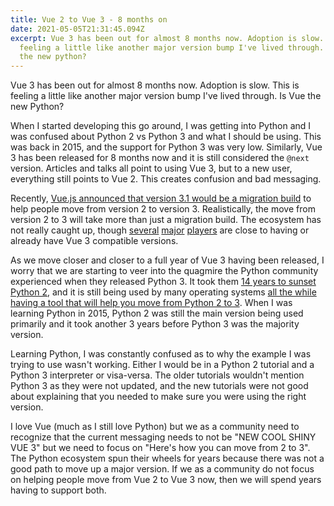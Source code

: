 ```yaml
---
title: Vue 2 to Vue 3 - 8 months on
date: 2021-05-05T21:31:45.094Z
excerpt: Vue 3 has been out for almost 8 months now. Adoption is slow. This is
  feeling a little like another major version bump I've lived through. Is Vue
  the new python?
---
```

Vue 3 has been out for almost 8 months now. Adoption is slow. This is feeling a little like another major version bump I've lived through. Is Vue the new Python?

When I started developing this go around, I was getting into Python and I was confused about Python 2 vs Python 3 and what I should be using. This was back in 2015, and the support for Python 3 was very low. Similarly, Vue 3 has been released for 8 months now and it is still considered the `@next` version. Articles and talks all point to using Vue 3, but to a new user, everything still points to Vue 2. This creates confusion and bad messaging.

Recently, [Vue.js announced that version 3.1 would be a migration build](https://twitter.com/vuejs/status/1388144585600274433) to help people move from version 2 to version 3. Realistically, the move from version 2 to 3 will take more than just a migration build. The ecosystem has not really caught up, though [several](https://twitter.com/Atinux/status/1365324549215186951) [major](https://twitter.com/vuetifyjs/status/1387437816813080581) [players](https://twitter.com/quasarframework/status/1389523264482029573) are close to having or already have Vue 3 compatible versions.

As we move closer and closer to a full year of Vue 3 having been released, I worry that we are starting to veer into the quagmire the Python community experienced when they released Python 3. It took them [14 years to sunset Python 2](https://www.python.org/doc/sunset-python-2/), and it is still being used by many operating systems [all the while having a tool that will help you move from Python 2 to 3](https://docs.python.org/3/library/2to3.html). When I was learning Python in 2015, Python 2 was still the main version being used primarily and it took another 3 years before Python 3 was the majority version.

Learning Python, I was constantly confused as to why the example I was trying to use wasn't working. Either I would be in a Python 2 tutorial and a Python 3 interpreter or visa-versa. The older tutorials wouldn't mention Python 3 as they were not updated, and the new tutorials were not good about explaining that you needed to make sure you were using the right version.

I love Vue (much as I still love Python) but we as a community need to recognize that the current messaging needs to not be "NEW COOL SHINY VUE 3" but we need to focus on "Here's how you can move from 2 to 3". The Python ecosystem spun their wheels for years because there was not a good path to move up a major version. If we as a community do not focus on helping people move from Vue 2 to Vue 3 now, then we will spend years having to support both.